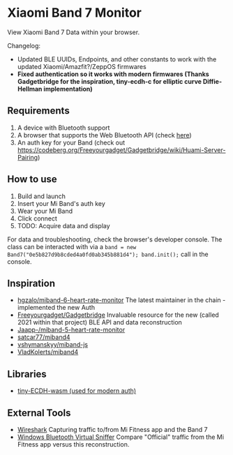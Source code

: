 # Xiaomi Band 7  Monitor

View Xiaomi Band 7 Data within your browser.


Changelog:
- Updated BLE UUIDs, Endpoints, and other constants to work with the updated Xiaomi/Amazfit?/ZeppOS firmwares
- **Fixed authentication so it works with modern firmwares (Thanks Gadgetbridge for the inspiration, tiny-ecdh-c for elliptic curve Diffie-Hellman implementation)** 

## Requirements

1. A device with Bluetooth support
2. A browser that supports the Web Bluetooth API (check [here](https://caniuse.com/web-bluetooth))
3. An auth key for your Band (check out https://codeberg.org/Freeyourgadget/Gadgetbridge/wiki/Huami-Server-Pairing)

## How to use

1. Build and launch
2. Insert your Mi Band's auth key
3. Wear your Mi Band
3. Click connect
4. TODO: Acquire data and display

For data and troubleshooting, check the browser's developer console. The class can be interacted with via a `band = new Band7("0e5b827d9b8cded4a0fd0ab345b881d4"); band.init();` call in the console.

## Inspiration
- [hgzalo/miband-6-heart-rate-monitor](https://github.com/gzalo/miband-6-heart-rate-monitor) The latest maintainer in the chain - implemented the new Auth
- [Freeyourgadget/Gadgetbridge](https://codeberg.org/Freeyourgadget/Gadgetbridge)  Invaluable resource for the new (called 2021 within that project) BLE API and data reconstruction
- [Jaapp-/miband-5-heart-rate-monitor](https://github.com/Jaapp-/miband-5-heart-rate-monitor)
- [satcar77/miband4](https://github.com/satcar77/miband4)
- [vshymanskyy/miband-js](https://github.com/vshymanskyy/miband-js)
- [VladKolerts/miband4](https://github.com/VladKolerts/miband4)

## Libraries

- [tiny-ECDH-wasm (used for modern auth)](https://github.com/gzalo/tiny-ECDH-wasm)

## External Tools

- [Wireshark](https://www.wireshark.org/) Capturing traffic to/from Mi Fitness app and the Band 7
- [Windows Bluetooth Virtual Sniffer](https://learn.microsoft.com/en-us/windows-hardware/drivers/bluetooth/testing-btp-tools-btvs) Compare "Official" traffic from the Mi Fitness app versus this reconstruction.